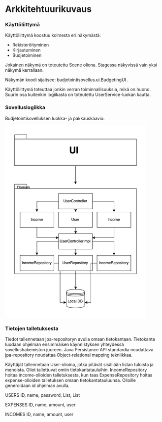 # Arkkitehtuurikuvaus


### Käyttöliittymä
Käyttöliittymä koostuu kolmesta eri näkymästä:

* Rekisteröityminen
* Kirjautuminen 
* Budjetoiminen

Jokainen näkymä on toteutettu Scene oliona. Stagessa näkyvissä vain yksi näkymä kerrallaan. 

Näkymän koodi sijaitsee: budjetointisovellus.ui.BudgetingUI .

Käyttöliittymä toteuttaa jonkin verran toiminnallisuuksia, mikä on huono. Suurin osa kuitenkin logiikasta on toteutettu UserService-luokan kautta.



### Sovelluslogiikka



Budjetointisovelluksen luokka- ja pakkauskaavio:

![alt text](https://github.com/veliblesku/ot-harjoitustyo2019s/blob/master/dokumentaatio/arkkitehtivalmis.png "Logo Title Text 1")



### Tietojen talletuksesta

Tiedot tallennetaan jpa-repositoryn avulla omaan tietokantaan. Tietokanta luodaan ohjelman ensimmäisen käynnistyksen yhteydessä sovellushakemiston juureen.  Java Persistance API standardia noudattava jpa-repository noudattaa Object-relational mapping tekniikkaa. 

Käyttäjät tallennetaan User-olioina, jotka pitävät sisällään listan tuloista ja menoista.
Oliot tallettuvat omiin tietokantatauluihin. IncomeRepository hoitaa income-olioiden talletuksesta, kun taas ExpenseRepository hoitaa expense-olioiden talletuksen omaan tietokantatauluunsa. 
Olioille generoidaan id ohjelman avulla.

USERS
ID, name, password, List<Expense>, List<Income>

EXPENSES
ID, name, amount, user

INCOMES
ID, name, amount, user

